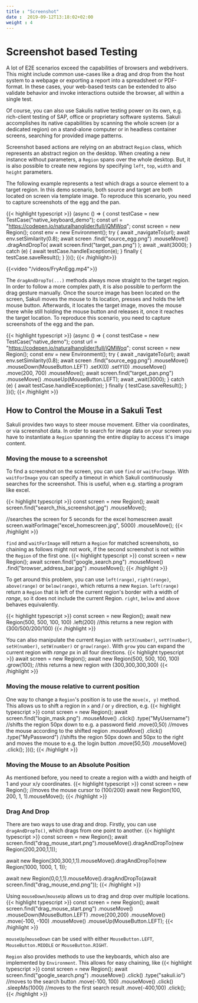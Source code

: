 ```yaml
---
title : "Screenshot"
date :  2019-09-12T13:18:02+02:00
weight : 4
---
```


# Screenshot based Testing
A lot of E2E scenarios exceed the capabilities of browsers and webdrivers. This might include common use-cases like a drag and drop from the host system to a webpage or exporting a report into a spreadsheet or PDF-format. In these cases, your web-based tests can be extended to also validate behavior and invoke interactions outside the browser, all within a single test.

Of course, you can also use Sakulis native testing power on its own, e.g. rich-client testing of SAP, office or proprietary software systems. Sakuli accomplishes its native capabilities by scanning the whole screen (or a dedicated region) on a stand-alone computer or in headless container screens, searching for provided image patterns.

Screenshot based actions are relying on an abstract `Region` class, which represents an abstract region on the desktop.
When creating a new instance without parameters, a `Region` spans over the whole desktop.
But, it is also possible to create new regions by specifying `left`, `top`, `width` and `height` parameters.

The following example represents a test which drags a source element to a target region.
In this demo scenario, both source and target are both located on screen via template image.
To reproduce this scenario, you need to capture screenshots of the egg and the pan.

{{< highlight typescript >}}
(async () => {
    const testCase = new TestCase("native_keyboard_demo");
    const url = "https://codepen.io/naturalhanglider/full/jQMWoq";
    const screen = new Region();
    const env = new Environment();
    try {
        await _navigateTo(url);
        await env.setSimilarity(0.8);
        await screen
            .find("source_egg.png")
            .mouseMove()
            .dragAndDropTo(
                await screen.find("target_pan.png")
            );
        await _wait(3000);
    } catch (e) {
        await testCase.handleException(e);
    } finally {
        testCase.saveResult();
    }
})();
{{< /highlight>}}

<!--self built wrapper with a frame and shaddow
<div style="background-color: #fff; padding: 20px; margin-top:10px; margin-bottom:10px; box-shadow: 0px 0px 5px #383838;">
</div>
-->

{{<video "/videos/FryAnEgg.mp4">}}


The `dragAndDropTo(...)` methods always move straight to the target region.
In order to follow a more complex path, it is also possible to perform the drag gesture manually.
Once the source image has been located on the screen, Sakuli moves the mouse to its location, presses and holds the left mouse button.
Afterwards, it locates the target image, moves the mouse there while still holding the mouse button and releases it, once it reaches the target location.
To reproduce this scenario, you need to capture screenshots of the egg and the pan.

{{< highlight typescript >}}
(async () => {
    const testCase = new TestCase("native_demo");
    const url = "https://codepen.io/naturalhanglider/full/jQMWoq";
    const screen = new Region();
    const env = new Environment();
    try {
        await _navigateTo(url);
        await env.setSimilarity(0.8);
        await screen
            .find("source_egg.png")
            .mouseMove()
            .mouseDown(MouseButton.LEFT)
            .setX(0)
            .setY(0)
            .mouseMove()
            .move(200, 700)
            .mouseMove();
        await screen.find("target_pan.png")
            .mouseMove()
            .mouseUp(MouseButton.LEFT);
        await _wait(3000);
    } catch (e) {
        await testCase.handleException(e);
    } finally {
        testCase.saveResult();
    }
})();
{{< /highlight >}}

## How to Control the Mouse in a Sakuli Test

Sakuli provides two ways to steer mouse movement. Either via coordinates, or via screenshot data. In order to search for
image data on your screen you have to instantiate a `Region` spanning the entire display to access it's image content.

### Moving the mouse to a screenshot

To find a screenshot on the screen, you can use `find` or `waitForImage`. With `waitForImage` you can specify a timeout
in which Sakuli continuously searches for the screenshot. This is useful, when e.g. starting a program like excel.

{{< highlight typescript >}}
const screen = new Region();
await screen.find("search_this_screenshot.jpg")
    .mouseMove();
    
//searches the screen for 5 seconds for the excel homescreen
await screen.waitForImage("excel_homescreen.jpg", 5000)
    .mouseMove();
{{< /highlight >}} 

`find` and `waitForImage` will return a `Region` for matched screenshots, so chaining as follows might not work, if the
second screenshot is not within the `Region` of the first one.
{{< highlight typescript >}}
const screen = new Region();
await screen.find("google_search.png")
    .mouseMove()
    .find("browser_address_bar.jpg")
    .mouseMove();
{{< /highlight >}}

To get around this problem, you can use `left(range)`, `right(range)`, `above(range)` or `below(range)`, which returns a
new `Region`. `left(range)` return a `Region` that is left of the current region's border with a width of _range_, so it
does not include the current Region. `right`, `below` and `above` behaves equivalently.

{{< highlight typescript >}}
const screen = new Region();
await new Region(500, 500, 100, 100)
    .left(200)
//this returns a new region with (300/500/200/100)
{{< /highlight >}}

You can also manipulate the current `Region` with `setX(number)`, `setY(number)`, `setH(number)`, `setW(number)` or
`grow(range)`. With `grow` you can expand the current region with _range_ px in all four directions.
{{< highlight typescript >}}
await screen = new Region();
await new Region(500, 500, 100, 100)
    .grow(100);
//this returns a new region with (300,300,300,300)
{{< /highlight >}}


### Moving the mouse relative to current position
One way to change a `Region`'s position is to use the `move(x, y)` method. This allows us to shift a region in `x` and / or `y` direction, e.g.
{{< highlight typescript >}}
const screen = new Region();
await screen.find("login_mask.png")
    .mouseMove()
    .click()
    .type("MyUsername")
    //shifts the region 50px down to e.g. a password field
    .move(0,50)
    //moves the mouse according to the shifted region
    .mouseMove()
    .click()
    .type("MyPassword")
    //shifts the region 50px down and 50px to the right and moves the mouse to e.g. the login button
    .move(50,50)
    .mouseMove()
    .click();
})();
{{< /highlight >}}


### Moving the Mouse to an Absolute Position

As mentioned before, you need to create a region with a width and heigth of 1 and your x/y coordinates.
{{< highlight typescript >}}
const screen = new Region();
//moves the mouse cursor to (100/200)
await new Region(100, 200, 1, 1).mouseMove();
{{< /highlight >}}

### Drag And Drop
There are two ways to use drag and drop. Firstly, you can use `dragAndDropTo()`, which drags from one point to another.
{{< highlight typescript >}}
const screen = new Region();
await screen.find("drag_mouse_start.png").mouseMove().dragAndDropTo(new Region(200,200,1,1));

await new Region(300,300,1,1).mouseMove().dragAndDropTo(new Region(1000, 1000, 1, 1));

await new Region(0,0,1,1).mouseMove().dragAndDropTo(await screen.find("drag_mouse_end.png"));
{{< /highlight >}}

Using `mouseDown`/`mouseUp` allows us to drag and drop over multiple locations.
{{< highlight typescript >}}
const screen = new Region();
await screen.find("drag_mouse_start.png")
    .mouseMove()
    .mouseDown(MouseButton.LEFT)
    .move(200,200)
    .mouseMove()
    .move(-100, -100)
    .mouseMove()
    .mouseUp(MouseButton.LEFT);
{{< /highlight >}}

`mouseUp`/`mouseDown` can be used with either `MouseButton.LEFT`, `MouseButton.MIDDLE` or `MouseButton.RIGHT`.


`Region` also provides methods to use the keyboards, which also are implemented by `Environment`. This allows for easy
chaining, like 
{{< highlight typescript >}}
const screen = new Region();
await screen.find("google_search.png")
    .mouseMove()
    .click()
    .type("sakuli.io")
    //moves to the search button
    .move(-100, 100)
    .mouseMove()
    .click()
    .sleepMs(1000)
    //moves to the first search result
    .move(-400,100)
    .click();
{{< /highlight >}}
